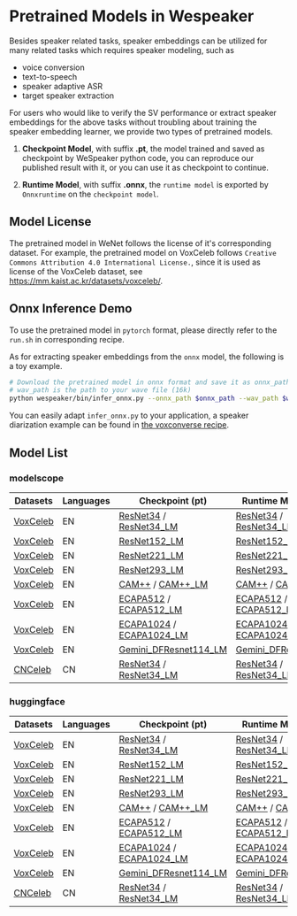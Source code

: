 # Pretrained Models in Wespeaker

Besides speaker related tasks, speaker embeddings can be utilized for many related tasks which requires speaker
modeling, such as

- voice conversion
- text-to-speech
- speaker adaptive ASR
- target speaker extraction

For users who would like to verify the SV performance or extract speaker embeddings for the above tasks without
troubling about training the speaker embedding learner, we provide two types of pretrained models.

1. **Checkpoint Model**, with suffix **.pt**, the model trained and saved as checkpoint by WeSpeaker python code, you can
   reproduce our published result with it, or you can use it as checkpoint to continue.

2. **Runtime Model**, with suffix **.onnx**, the `runtime model` is exported by `Onnxruntime` on the `checkpoint model`.

## Model License

The pretrained model in WeNet follows the license of it's corresponding dataset.
For example, the pretrained model on VoxCeleb follows ` Creative Commons Attribution 4.0 International License. `, since
it is used as license of the VoxCeleb dataset, see https://mm.kaist.ac.kr/datasets/voxceleb/.

## Onnx Inference Demo

To use the pretrained model in `pytorch` format, please directly refer to the `run.sh` in corresponding recipe.

As for extracting speaker embeddings from the `onnx` model, the following is a toy example.

```bash
# Download the pretrained model in onnx format and save it as onnx_path
# wav_path is the path to your wave file (16k)
python wespeaker/bin/infer_onnx.py --onnx_path $onnx_path --wav_path $wav_path
```

You can easily adapt `infer_onnx.py` to your application, a speaker diarization example can be found
in [the voxconverse recipe](https://github.com/wenet-e2e/wespeaker/tree/master/examples/voxconverse).

## Model List

### modelscope

| Datasets                                      | Languages | Checkpoint (pt)                                                                                                                                                                                                                     | Runtime Model (onnx)                                                                                                                                                                                                                  |
|-----------------------------------------------|-----------|-------------------------------------------------------------------------------------------------------------------------------------------------------------------------------------------------------------------------------------|---------------------------------------------------------------------------------------------------------------------------------------------------------------------------------------------------------------------------------------|
| [VoxCeleb](../examples/voxceleb/v2/README.md) | EN        | [ResNet34](https://wenet.org.cn/downloads?models=wespeaker&version=voxceleb_resnet34.zip) / [ResNet34_LM](https://wenet.org.cn/downloads?models=wespeaker&version=voxceleb_resnet34_LM.zip)     | [ResNet34](https://wenet.org.cn/downloads?models=wespeaker&version=voxceleb_resnet34.onnx) / [ResNet34_LM](https://wenet.org.cn/downloads?models=wespeaker&version=voxceleb_resnet34_LM.onnx)     |
| [VoxCeleb](../examples/voxceleb/v2/README.md) | EN        | [ResNet152_LM](https://wenet.org.cn/downloads?models=wespeaker&version=voxceleb_resnet152_LM.zip)  | [ResNet152_LM](https://wenet.org.cn/downloads?models=wespeaker&version=voxceleb_resnet152_LM.onnx)      |
| [VoxCeleb](../examples/voxceleb/v2/README.md) | EN        | [ResNet221_LM](https://wenet.org.cn/downloads?models=wespeaker&version=voxceleb_resnet221_LM.zip)    | [ResNet221_LM](https://wenet.org.cn/downloads?models=wespeaker&version=voxceleb_resnet221_LM.onnx)     |
| [VoxCeleb](../examples/voxceleb/v2/README.md) | EN        | [ResNet293_LM](https://wenet.org.cn/downloads?models=wespeaker&version=voxceleb_resnet293_LM.zip)    | [ResNet293_LM](https://wenet.org.cn/downloads?models=wespeaker&version=voxceleb_resnet293_LM.onnx)     |
| [VoxCeleb](../examples/voxceleb/v2/README.md) | EN        | [CAM++](https://wenet.org.cn/downloads?models=wespeaker&version=voxceleb_CAM%2B%2B.zip) / [CAM++_LM](https://wenet.org.cn/downloads?models=wespeaker&version=voxceleb_CAM%2B%2B_LM.zip)                 | [CAM++](https://wenet.org.cn/downloads?models=wespeaker&version=voxceleb_CAM%2B%2B.onnx) / [CAM++_LM](https://wenet.org.cn/downloads?models=wespeaker&version=voxceleb_CAM%2B%2B_LM.onnx)          |
| [VoxCeleb](../examples/voxceleb/v2/README.md) | EN        | [ECAPA512](https://wenet.org.cn/downloads?models=wespeaker&version=voxceleb_ECAPA512.zip) / [ECAPA512_LM](https://wenet.org.cn/downloads?models=wespeaker&version=voxceleb_ECAPA512_LM.zip)     | [ECAPA512](https://wenet.org.cn/downloads?models=wespeaker&version=voxceleb_ECAPA512.onnx) / [ECAPA512_LM](https://wenet.org.cn/downloads?models=wespeaker&version=voxceleb_ECAPA512_LM.onnx)     |
| [VoxCeleb](../examples/voxceleb/v2/README.md) | EN        | [ECAPA1024](https://wenet.org.cn/downloads?models=wespeaker&version=voxceleb_ECAPA1024.zip) / [ECAPA1024_LM](https://wenet.org.cn/downloads?models=wespeaker&version=voxceleb_ECAPA1024_LM.zip) | [ECAPA1024](https://wenet.org.cn/downloads?models=wespeaker&version=voxceleb_ECAPA1024.onnx) / [ECAPA1024_LM](https://wenet.org.cn/downloads?models=wespeaker&version=voxceleb_ECAPA1024_LM.onnx) |
| [VoxCeleb](../examples/voxceleb/v2/README.md)   | EN    | [Gemini_DFResnet114_LM](https://wenet.org.cn/downloads?models=wespeaker&version=voxceleb_gemini_dfresnet114_LM.zip)| [Gemini_DFResnet114_LM](https://wenet.org.cn/downloads?models=wespeaker&version=voxceleb_gemini_dfresnet114_LM.onnx)  |
| [CNCeleb](../examples/cnceleb/v2/README.md)   | CN        | [ResNet34](https://wenet.org.cn/downloads?models=wespeaker&version=cnceleb_resnet34.zip) / [ResNet34_LM](https://wenet.org.cn/downloads?models=wespeaker&version=cnceleb_resnet34_LM.zip)      | [ResNet34](https://wenet.org.cn/downloads?models=wespeaker&version=cnceleb_resnet34.onnx) / [ResNet34_LM](https://wenet.org.cn/downloads?models=wespeaker&version=cnceleb_resnet34_LM.onnx)         |

### huggingface

| Datasets                                      | Languages | Checkpoint (pt)                                                                                                                                                                                                                     | Runtime Model (onnx)                                                                                                                                                                                                                  |
|-----------------------------------------------|-----------|-------------------------------------------------------------------------------------------------------------------------------------------------------------------------------------------------------------------------------------|---------------------------------------------------------------------------------------------------------------------------------------------------------------------------------------------------------------------------------------|
| [VoxCeleb](../examples/voxceleb/v2/README.md) | EN        | [ResNet34](https://huggingface.co/Wespeaker/wespeaker-voxceleb-resnet34/tree/main) / [ResNet34_LM](https://huggingface.co/Wespeaker/wespeaker-resnet34-LM/tree/main)     | [ResNet34](https://huggingface.co/Wespeaker/wespeaker-voxceleb-resnet34/resolve/main/voxceleb_resnet34.onnx?download=true) / [ResNet34_LM](https://huggingface.co/Wespeaker/wespeaker-resnet34-LM/resolve/main/voxceleb_resnet34_LM.onnx?download=true)     |
| [VoxCeleb](../examples/voxceleb/v2/README.md) | EN        | [ResNet152_LM](https://huggingface.co/Wespeaker/wespeaker-voxceleb-resnet152-LM/tree/main)  | [ResNet152_LM](https://huggingface.co/Wespeaker/wespeaker-voxceleb-resnet152-LM/resolve/main/voxceleb_resnet152_LM.onnx?download=true)      |
| [VoxCeleb](../examples/voxceleb/v2/README.md) | EN        | [ResNet221_LM](https://huggingface.co/Wespeaker/wespeaker-voxceleb-resnet221-LM/tree/main)    | [ResNet221_LM](https://huggingface.co/Wespeaker/wespeaker-voxceleb-resnet221-LM/resolve/main/voxceleb_resnet221_LM.onnx?download=true)     |
| [VoxCeleb](../examples/voxceleb/v2/README.md) | EN        | [ResNet293_LM](https://huggingface.co/Wespeaker/wespeaker-voxceleb-resnet293-LM/tree/main)    | [ResNet293_LM](https://huggingface.co/Wespeaker/wespeaker-voxceleb-resnet293-LM/resolve/main/voxceleb_resnet293_LM.onnx?download=true)     |
| [VoxCeleb](../examples/voxceleb/v2/README.md) | EN        | [CAM++](https://huggingface.co/Wespeaker/wespeaker-voxceleb-campplus/tree/main) / [CAM++_LM](https://huggingface.co/Wespeaker/wespeaker-voxceleb-campplus-LM/tree/main)                 | [CAM++](https://huggingface.co/Wespeaker/wespeaker-voxceleb-campplus/resolve/main/voxceleb_CAM%2B%2B.onnx?download=true) / [CAM++_LM](https://huggingface.co/Wespeaker/wespeaker-voxceleb-campplus-LM/resolve/main/voxceleb_CAM%2B%2B_LM.onnx?download=true)          |
| [VoxCeleb](../examples/voxceleb/v2/README.md) | EN        | [ECAPA512](https://huggingface.co/Wespeaker/wespeaker-voxceleb-ecapa-tdnn512/tree/main) / [ECAPA512_LM](https://huggingface.co/Wespeaker/wespeaker-ecapa-tdnn512-LM/tree/main)     | [ECAPA512](https://huggingface.co/Wespeaker/wespeaker-voxceleb-ecapa-tdnn512/resolve/main/voxceleb_ECAPA512.onnx?download=true) / [ECAPA512_LM](https://huggingface.co/Wespeaker/wespeaker-ecapa-tdnn512-LM/resolve/main/voxceleb_ECAPA512_LM.onnx?download=true)     |
| [VoxCeleb](../examples/voxceleb/v2/README.md) | EN        | [ECAPA1024](https://huggingface.co/Wespeaker/wespeaker-voxceleb-ecapa-tdnn1024/tree/main) / [ECAPA1024_LM](https://huggingface.co/Wespeaker/wespeaker-voxceleb-ecapa-tdnn1024-LM/tree/main) | [ECAPA1024](https://huggingface.co/Wespeaker/wespeaker-voxceleb-ecapa-tdnn1024/resolve/main/voxceleb_ECAPA1024.onnx?download=true) / [ECAPA1024_LM](https://huggingface.co/Wespeaker/wespeaker-voxceleb-ecapa-tdnn1024-LM/resolve/main/voxceleb_ECAPA1024_LM.onnx?download=true) |
| [VoxCeleb](../examples/voxceleb/v2/README.md)   | EN    | [Gemini_DFResnet114_LM](https://huggingface.co/Wespeaker/wespeaker-voxceleb-gemini-DFresnet114-LM/tree/main)| [Gemini_DFResnet114_LM](https://huggingface.co/Wespeaker/wespeaker-voxceleb-gemini-DFresnet114-LM/resolve/main/voxceleb_gemini_dfresnet114_LM.onnx?download=true)  |
| [CNCeleb](../examples/cnceleb/v2/README.md)   | CN        | [ResNet34](https://huggingface.co/Wespeaker/wespeaker-cnceleb-resnet34/tree/main) / [ResNet34_LM](https://huggingface.co/Wespeaker/wespeaker-cnceleb-resnet34-LM/tree/main)         | [ResNet34](https://huggingface.co/Wespeaker/wespeaker-cnceleb-resnet34/resolve/main/cnceleb_resnet34.onnx?download=true) / [ResNet34_LM](https://huggingface.co/Wespeaker/wespeaker-cnceleb-resnet34-LM/resolve/main/cnceleb_resnet34_LM.onnx?download=true)         |
